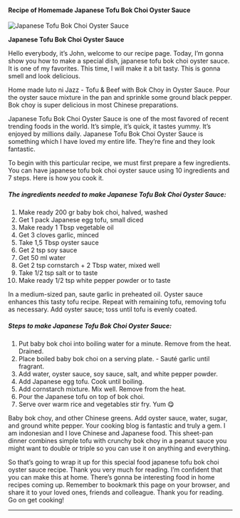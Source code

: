             

#### Recipe of Homemade Japanese Tofu Bok Choi Oyster Sauce

![Japanese Tofu Bok Choi Oyster Sauce](https://img-global.cpcdn.com/recipes/d449506051ec77ca/751x532cq70/japanese-tofu-bok-choi-oyster-sauce-recipe-main-photo.jpg)

**Japanese Tofu Bok Choi Oyster Sauce**

Hello everybody, it’s John, welcome to our recipe page. Today, I’m gonna show you how to make a special dish, japanese tofu bok choi oyster sauce. It is one of my favorites. This time, I will make it a bit tasty. This is gonna smell and look delicious.

Home made luto ni Jazz - Tofu & Beef with Bok Choy in Oyster Sauce. Pour the oyster sauce mixture in the pan and sprinkle some ground black pepper. Bok choy is super delicious in most Chinese preparations.

Japanese Tofu Bok Choi Oyster Sauce is one of the most favored of recent trending foods in the world. It’s simple, it’s quick, it tastes yummy. It’s enjoyed by millions daily. Japanese Tofu Bok Choi Oyster Sauce is something which I have loved my entire life. They’re fine and they look fantastic.

To begin with this particular recipe, we must first prepare a few ingredients. You can have japanese tofu bok choi oyster sauce using 10 ingredients and 7 steps. Here is how you cook it.

##### The ingredients needed to make Japanese Tofu Bok Choi Oyster Sauce:

1.  Make ready 200 gr baby bok choi, halved, washed
2.  Get 1 pack Japanese egg tofu, small diced
3.  Make ready 1 Tbsp vegetable oil
4.  Get 3 cloves garlic, minced
5.  Take 1,5 Tbsp oyster sauce
6.  Get 2 tsp soy sauce
7.  Get 50 ml water
8.  Get 2 tsp cornstarch + 2 Tbsp water, mixed well
9.  Take 1/2 tsp salt or to taste
10.  Make ready 1/2 tsp white pepper powder or to taste

In a medium-sized pan, saute garlic in preheated oil. Oyster sauce enhances this tasty tofu recipe. Repeat with remaining tofu, removing tofu as necessary. Add oyster sauce; toss until tofu is evenly coated.

##### Steps to make Japanese Tofu Bok Choi Oyster Sauce:

1.  Put baby bok choi into boiling water for a minute. Remove from the heat. Drained.
2.  Place boiled baby bok choi on a serving plate. - Sauté garlic until fragrant.
3.  Add water, oyster sauce, soy sauce, salt, and white pepper powder.
4.  Add Japanese egg tofu. Cook until boiling.
5.  Add cornstarch mixture. Mix well. Remove from the heat.
6.  Pour the Japanese tofu on top of bok choi.
7.  Serve over warm rice and vegetables stir fry. Yum 😋

Baby bok choy, and other Chinese greens. Add oyster sauce, water, sugar, and ground white pepper. Your cooking blog is fantastic and truly a gem. I am indonesian and I love Chinese and Japanese food. This sheet-pan dinner combines simple tofu with crunchy bok choy in a peanut sauce you might want to double or triple so you can use it on anything and everything.

So that’s going to wrap it up for this special food japanese tofu bok choi oyster sauce recipe. Thank you very much for reading. I’m confident that you can make this at home. There’s gonna be interesting food in home recipes coming up. Remember to bookmark this page on your browser, and share it to your loved ones, friends and colleague. Thank you for reading. Go on get cooking!

* * *